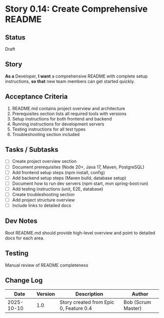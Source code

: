 # Story 0.14: Create Comprehensive README

## Status
Draft

## Story
**As a** Developer,
**I want** a comprehensive README with complete setup instructions,
**so that** new team members can get started quickly.

## Acceptance Criteria
1. README.md contains project overview and architecture
2. Prerequisites section lists all required tools with versions
3. Setup instructions for both frontend and backend
4. Running instructions for development servers
5. Testing instructions for all test types
6. Troubleshooting section included

## Tasks / Subtasks
- [ ] Create project overview section
- [ ] Document prerequisites (Node 20+, Java 17, Maven, PostgreSQL)
- [ ] Add frontend setup steps (npm install, config)
- [ ] Add backend setup steps (Maven build, database setup)
- [ ] Document how to run dev servers (npm start, mvn spring-boot:run)
- [ ] Add testing instructions (unit, E2E, database)
- [ ] Create troubleshooting section
- [ ] Add project structure overview
- [ ] Include links to detailed docs

## Dev Notes
Root README.md should provide high-level overview and point to detailed docs for each area.

## Testing
Manual review of README completeness

## Change Log
| Date | Version | Description | Author |
|------|---------|-------------|--------|
| 2025-10-10 | 1.0 | Story created from Epic 0, Feature 0.4 | Bob (Scrum Master) |
